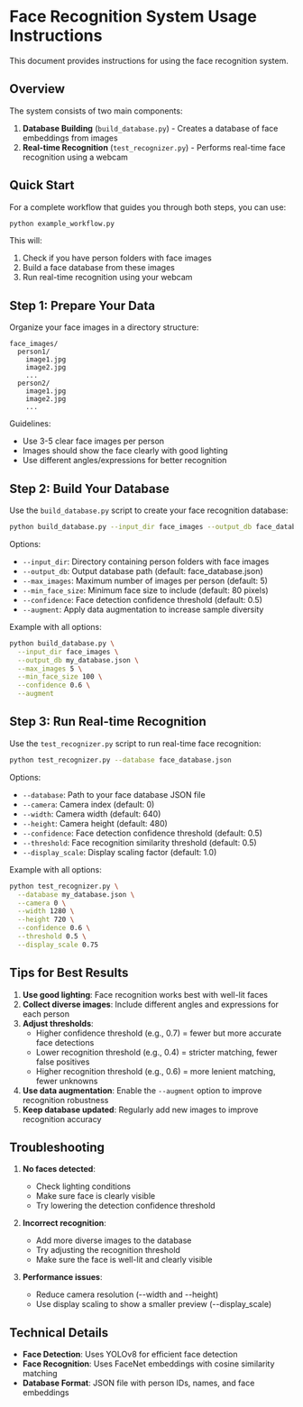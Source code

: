 # Face Recognition System Usage Instructions

This document provides instructions for using the face recognition system.

## Overview

The system consists of two main components:

1. **Database Building** (`build_database.py`) - Creates a database of face embeddings from images
2. **Real-time Recognition** (`test_recognizer.py`) - Performs real-time face recognition using a webcam

## Quick Start

For a complete workflow that guides you through both steps, you can use:

```bash
python example_workflow.py
```

This will:
1. Check if you have person folders with face images
2. Build a face database from these images
3. Run real-time recognition using your webcam

## Step 1: Prepare Your Data

Organize your face images in a directory structure:

```
face_images/
  person1/
    image1.jpg
    image2.jpg
    ...
  person2/
    image1.jpg
    image2.jpg
    ...
```

Guidelines:
- Use 3-5 clear face images per person
- Images should show the face clearly with good lighting
- Use different angles/expressions for better recognition

## Step 2: Build Your Database

Use the `build_database.py` script to create your face recognition database:

```bash
python build_database.py --input_dir face_images --output_db face_database.json
```

Options:
- `--input_dir`: Directory containing person folders with face images
- `--output_db`: Output database path (default: face_database.json)
- `--max_images`: Maximum number of images per person (default: 5)
- `--min_face_size`: Minimum face size to include (default: 80 pixels)
- `--confidence`: Face detection confidence threshold (default: 0.5)
- `--augment`: Apply data augmentation to increase sample diversity

Example with all options:

```bash
python build_database.py \
  --input_dir face_images \
  --output_db my_database.json \
  --max_images 5 \
  --min_face_size 100 \
  --confidence 0.6 \
  --augment
```

## Step 3: Run Real-time Recognition

Use the `test_recognizer.py` script to run real-time face recognition:

```bash
python test_recognizer.py --database face_database.json
```

Options:
- `--database`: Path to your face database JSON file
- `--camera`: Camera index (default: 0)
- `--width`: Camera width (default: 640)
- `--height`: Camera height (default: 480)
- `--confidence`: Face detection confidence threshold (default: 0.5)
- `--threshold`: Face recognition similarity threshold (default: 0.5)
- `--display_scale`: Display scaling factor (default: 1.0)

Example with all options:

```bash
python test_recognizer.py \
  --database my_database.json \
  --camera 0 \
  --width 1280 \
  --height 720 \
  --confidence 0.6 \
  --threshold 0.5 \
  --display_scale 0.75
```

## Tips for Best Results

1. **Use good lighting**: Face recognition works best with well-lit faces
2. **Collect diverse images**: Include different angles and expressions for each person
3. **Adjust thresholds**: 
   - Higher confidence threshold (e.g., 0.7) = fewer but more accurate face detections
   - Lower recognition threshold (e.g., 0.4) = stricter matching, fewer false positives
   - Higher recognition threshold (e.g., 0.6) = more lenient matching, fewer unknowns
4. **Use data augmentation**: Enable the `--augment` option to improve recognition robustness
5. **Keep database updated**: Regularly add new images to improve recognition accuracy

## Troubleshooting

1. **No faces detected**: 
   - Check lighting conditions
   - Make sure face is clearly visible
   - Try lowering the detection confidence threshold

2. **Incorrect recognition**:
   - Add more diverse images to the database
   - Try adjusting the recognition threshold
   - Make sure the face is well-lit and clearly visible

3. **Performance issues**:
   - Reduce camera resolution (--width and --height)
   - Use display scaling to show a smaller preview (--display_scale)

## Technical Details

- **Face Detection**: Uses YOLOv8 for efficient face detection
- **Face Recognition**: Uses FaceNet embeddings with cosine similarity matching
- **Database Format**: JSON file with person IDs, names, and face embeddings 